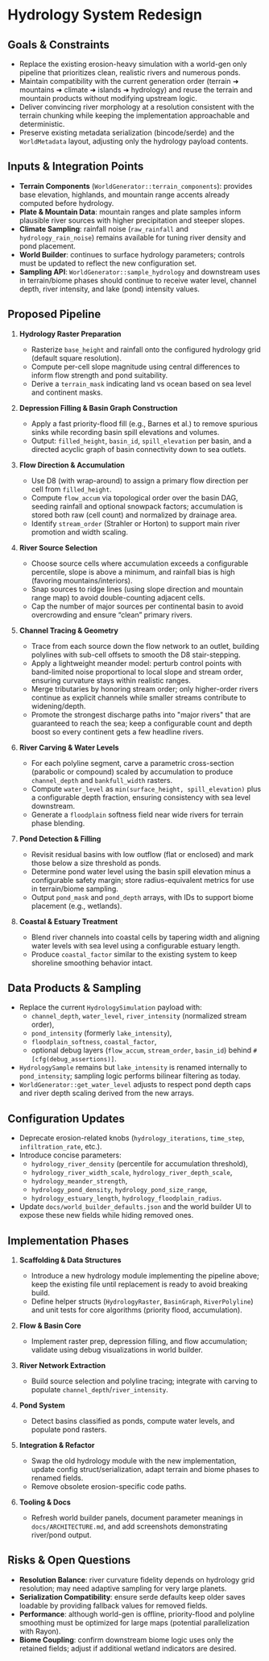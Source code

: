 # Hydrology System Redesign

## Goals & Constraints
- Replace the existing erosion-heavy simulation with a world-gen only pipeline that prioritizes clean, realistic rivers and numerous ponds.
- Maintain compatibility with the current generation order (terrain ➜ mountains ➜ climate ➜ islands ➜ hydrology) and reuse the terrain and mountain products without modifying upstream logic.
- Deliver convincing river morphology at a resolution consistent with the terrain chunking while keeping the implementation approachable and deterministic.
- Preserve existing metadata serialization (bincode/serde) and the `WorldMetadata` layout, adjusting only the hydrology payload contents.

## Inputs & Integration Points
- **Terrain Components** (`WorldGenerator::terrain_components`): provides base elevation, highlands, and mountain range accents already computed before hydrology.
- **Plate & Mountain Data**: mountain ranges and plate samples inform plausible river sources with higher precipitation and steeper slopes.
- **Climate Sampling**: rainfall noise (`raw_rainfall` and `hydrology_rain_noise`) remains available for tuning river density and pond placement.
- **World Builder**: continues to surface hydrology parameters; controls must be updated to reflect the new configuration set.
- **Sampling API**: `WorldGenerator::sample_hydrology` and downstream uses in terrain/biome phases should continue to receive water level, channel depth, river intensity, and lake (pond) intensity values.

## Proposed Pipeline
1. **Hydrology Raster Preparation**
   - Rasterize `base_height` and rainfall onto the configured hydrology grid (default square resolution).
   - Compute per-cell slope magnitude using central differences to inform flow strength and pond suitability.
   - Derive a `terrain_mask` indicating land vs ocean based on sea level and continent masks.

2. **Depression Filling & Basin Graph Construction**
   - Apply a fast priority-flood fill (e.g., Barnes et al.) to remove spurious sinks while recording basin spill elevations and volumes.
   - Output: `filled_height`, `basin_id`, `spill_elevation` per basin, and a directed acyclic graph of basin connectivity down to sea outlets.

3. **Flow Direction & Accumulation**
   - Use D8 (with wrap-around) to assign a primary flow direction per cell from `filled_height`.
   - Compute `flow_accum` via topological order over the basin DAG, seeding rainfall and optional snowpack factors; accumulation is stored both raw (cell count) and normalized by drainage area.
   - Identify `stream_order` (Strahler or Horton) to support main river promotion and width scaling.

4. **River Source Selection**
   - Choose source cells where accumulation exceeds a configurable percentile, slope is above a minimum, and rainfall bias is high (favoring mountains/interiors).
   - Snap sources to ridge lines (using slope direction and mountain range map) to avoid double-counting adjacent cells.
   - Cap the number of major sources per continental basin to avoid overcrowding and ensure “clean” primary rivers.

5. **Channel Tracing & Geometry**
   - Trace from each source down the flow network to an outlet, building polylines with sub-cell offsets to smooth the D8 stair-stepping.
   - Apply a lightweight meander model: perturb control points with band-limited noise proportional to local slope and stream order, ensuring curvature stays within realistic ranges.
   - Merge tributaries by honoring stream order; only higher-order rivers continue as explicit channels while smaller streams contribute to widening/depth.
   - Promote the strongest discharge paths into "major rivers" that are guaranteed to reach the sea; keep a configurable count and depth boost so every continent gets a few headline rivers.

6. **River Carving & Water Levels**
   - For each polyline segment, carve a parametric cross-section (parabolic or compound) scaled by accumulation to produce `channel_depth` and `bankfull_width` rasters.
   - Compute `water_level` as `min(surface_height, spill_elevation)` plus a configurable depth fraction, ensuring consistency with sea level downstream.
   - Generate a `floodplain` softness field near wide rivers for terrain phase blending.

7. **Pond Detection & Filling**
   - Revisit residual basins with low outflow (flat or enclosed) and mark those below a size threshold as ponds.
   - Determine pond water level using the basin spill elevation minus a configurable safety margin; store radius-equivalent metrics for use in terrain/biome sampling.
   - Output `pond_mask` and `pond_depth` arrays, with IDs to support biome placement (e.g., wetlands).

8. **Coastal & Estuary Treatment**
   - Blend river channels into coastal cells by tapering width and aligning water levels with sea level using a configurable estuary length.
   - Produce `coastal_factor` similar to the existing system to keep shoreline smoothing behavior intact.

## Data Products & Sampling
- Replace the current `HydrologySimulation` payload with:
  - `channel_depth`, `water_level`, `river_intensity` (normalized stream order),
  - `pond_intensity` (formerly `lake_intensity`),
  - `floodplain_softness`, `coastal_factor`,
  - optional debug layers (`flow_accum`, `stream_order`, `basin_id`) behind `#[cfg(debug_assertions)]`.
- `HydrologySample` remains but `lake_intensity` is renamed internally to `pond_intensity`; sampling logic performs bilinear filtering as today.
- `WorldGenerator::get_water_level` adjusts to respect pond depth caps and river depth scaling derived from the new arrays.

## Configuration Updates
- Deprecate erosion-related knobs (`hydrology_iterations`, `time_step`, `infiltration_rate`, etc.).
- Introduce concise parameters:
  - `hydrology_river_density` (percentile for accumulation threshold),
  - `hydrology_river_width_scale`, `hydrology_river_depth_scale`,
  - `hydrology_meander_strength`,
  - `hydrology_pond_density`, `hydrology_pond_size_range`,
  - `hydrology_estuary_length`, `hydrology_floodplain_radius`.
- Update `docs/world_builder_defaults.json` and the world builder UI to expose these new fields while hiding removed ones.

## Implementation Phases
1. **Scaffolding & Data Structures**
   - Introduce a new hydrology module implementing the pipeline above; keep the existing file until replacement is ready to avoid breaking build.
   - Define helper structs (`HydrologyRaster`, `BasinGraph`, `RiverPolyline`) and unit tests for core algorithms (priority flood, accumulation).

2. **Flow & Basin Core**
   - Implement raster prep, depression filling, and flow accumulation; validate using debug visualizations in world builder.

3. **River Network Extraction**
   - Build source selection and polyline tracing; integrate with carving to populate `channel_depth`/`river_intensity`.

4. **Pond System**
   - Detect basins classified as ponds, compute water levels, and populate pond rasters.

5. **Integration & Refactor**
   - Swap the old hydrology module with the new implementation, update config struct/serialization, adapt terrain and biome phases to renamed fields.
   - Remove obsolete erosion-specific code paths.

6. **Tooling & Docs**
   - Refresh world builder panels, document parameter meanings in `docs/ARCHITECTURE.md`, and add screenshots demonstrating river/pond output.

## Risks & Open Questions
- **Resolution Balance**: river curvature fidelity depends on hydrology grid resolution; may need adaptive sampling for very large planets.
- **Serialization Compatibility**: ensure serde defaults keep older saves loadable by providing fallback values for removed fields.
- **Performance**: although world-gen is offline, priority-flood and polyline smoothing must be optimized for large maps (potential parallelization with Rayon).
- **Biome Coupling**: confirm downstream biome logic uses only the retained fields; adjust if additional wetland indicators are desired.

